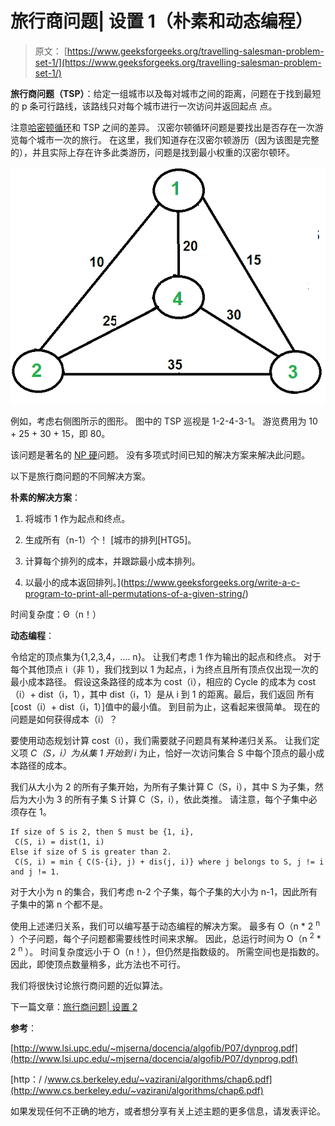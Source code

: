 # 旅行商问题| 设置 1（朴素和动态编程）

> 原文： [https://www.geeksforgeeks.org/travelling-salesman-problem-set-1/](https://www.geeksforgeeks.org/travelling-salesman-problem-set-1/)

**旅行商问题（TSP）**：给定一组城市以及每对城市之间的距离，问题在于找到最短的 p 条可行路线，该路线只对每个城市进行一次访问并返回起点 点。

注意[哈密顿循环](https://www.geeksforgeeks.org/backtracking-set-7-hamiltonian-cycle/)和 TSP 之间的差异。 汉密尔顿循环问题是要找出是否存在一次游览每个城市一次的旅行。 在这里，我们知道存在汉密尔顿游历（因为该图是完整的），并且实际上存在许多此类游历，问题是找到最小权重的汉密尔顿环。

![Euler1](img/f13c11b6b6abf6bde87d85db87cd09b6.png)

例如，考虑右侧图所示的图形。 图中的 TSP 巡视是 1-2-4-3-1。 游览费用为 10 + 25 + 30 + 15，即 80。

该问题是著名的 [NP 硬](https://www.geeksforgeeks.org/np-completeness-set-1/)问题。 没有多项式时间已知的解决方案来解决此问题。

以下是旅行商问题的不同解决方案。

**朴素的解决方案**：

1.  将城市 1 作为起点和终点。

2.  生成所有（n-1）个！ [城市的排列[H​​TG5]。

3.  计算每个排列的成本，并跟踪最小成本排列。

4.  以最小的成本返回排列。](https://www.geeksforgeeks.org/write-a-c-program-to-print-all-permutations-of-a-given-string/)

时间复杂度：Θ（n！）

**动态编程**：

令给定的顶点集为{1,2,3,4，.... n}。 让我们考虑 1 作为输出的起点和终点。 对于每个其他顶点 i（非 1），我们找到以 1 为起点，i 为终点且所有顶点仅出现一次的最小成本路径。 假设这条路径的成本为 cost（i），相应的 Cycle 的成本为 cost（i）+ dist（i，1），其中 dist（i，1）是从 i 到 1 的距离。最后，我们返回 所有[cost（i）+ dist（i，1）]值中的最小值。 到目前为止，这看起来很简单。 现在的问题是如何获得成本（i）？

要使用动态规划计算 cost（i），我们需要就子问题具有某种递归关系。 让我们定义项 *C（S，i）为从集 1 开始到 i* 为止，恰好一次访问集合 S 中每个顶点的最小成本路径的成本。

我们从大小为 2 的所有子集开始，为所有子集计算 C（S，i），其中 S 为子集，然后为大小为 3 的所有子集 S 计算 C（S，i），依此类推。 请注意，每个子集中必须存在 1。

```
If size of S is 2, then S must be {1, i},
 C(S, i) = dist(1, i) 
Else if size of S is greater than 2.
 C(S, i) = min { C(S-{i}, j) + dis(j, i)} where j belongs to S, j != i and j != 1.

```

对于大小为 n 的集合，我们考虑 n-2 个子集，每个子​​集的大小为 n-1，因此所有子集中的第 n 个都不是。

使用上述递归关系，我们可以编写基于动态编程的解决方案。 最多有 O（n * 2 <sup>n</sup> ）个子问题，每个子问题都需要线性时间来求解。 因此，总运行时间为 O（n <sup>2</sup> * 2 <sup>n</sup> ）。 时间复杂度远小于 O（n！），但仍然是指数级的。 所需空间也是指数的。 因此，即使顶点数量稍多，此方法也不可行。

我们将很快讨论旅行商问题的近似算法。

下一篇文章：[旅行商问题| 设置 2](https://www.geeksforgeeks.org/travelling-salesman-problem-set-2-approximate-using-mst/)

**参考**：

[http://www.lsi.upc.edu/~mjserna/docencia/algofib/P07/dynprog.pdf](http://www.lsi.upc.edu/~mjserna/docencia/algofib/P07/dynprog.pdf)

[http：/ /www.cs.berkeley.edu/~vazirani/algorithms/chap6.pdf](http://www.cs.berkeley.edu/~vazirani/algorithms/chap6.pdf)

如果发现任何不正确的地方，或者想分享有关上述主题的更多信息，请发表评论。

